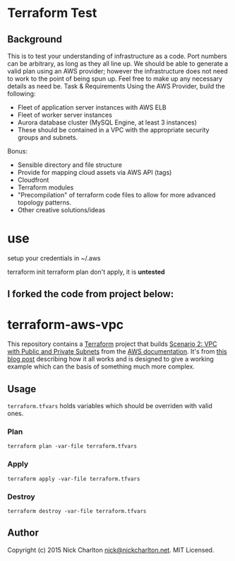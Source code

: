 # Terraform Test
## Background
This is to test your understanding of infrastructure as a code. Port numbers can be arbitrary, as long as they all line up. We should be able to generate a valid plan using an AWS provider; however the infrastructure does not need to work to the point of being spun up. Feel free to make up any necessary details as need be.
Task & Requirements
Using the AWS Provider, build the following:
- Fleet of application server instances with AWS ELB
- Fleet of worker server instances
- Aurora database cluster (MySQL Engine, at least 3 instances)
- These should be contained in a VPC with the appropriate security groups and subnets.

Bonus:

- Sensible directory and file structure
- Provide for mapping cloud assets via AWS API (tags)
- Cloudfront
- Terraform modules
- "Precompilation" of terraform code files to allow for more advanced topology patterns.
- Other creative solutions/ideas

# use
setup your credentials in ~/.aws

terraform init
terraform plan
don't apply, it is **untested**

## I forked the code from project below:

# terraform-aws-vpc

This repository contains a [Terraform][] project that builds [Scenario 2: VPC
with Public and Private Subnets][scenario_two] from the [AWS documentation][].
It's from [this blog post][blog_post] describing how it all works and is
designed to give a working example which can the basis of something much more
complex.

## Usage

`terraform.tfvars` holds variables which should be overriden with valid ones.

### Plan

```
terraform plan -var-file terraform.tfvars
```

### Apply

```
terraform apply -var-file terraform.tfvars
```

### Destroy

```
terraform destroy -var-file terraform.tfvars
```

## Author

Copyright (c) 2015 Nick Charlton <nick@nickcharlton.net>. MIT Licensed.

[Terraform]: http://terraform.io
[scenario_two]: http://docs.aws.amazon.com/AmazonVPC/latest/UserGuide/VPC_Scenario2.html
[AWS documentation]: http://aws.amazon.com/documentation/
[blog_post]: https://nickcharlton.net/posts/terraform-aws-vpc.html
